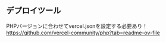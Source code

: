 ## デプロイツール
PHPバージョンに合わせてvercel.jsonを設定する必要あり！
https://github.com/vercel-community/php?tab=readme-ov-file